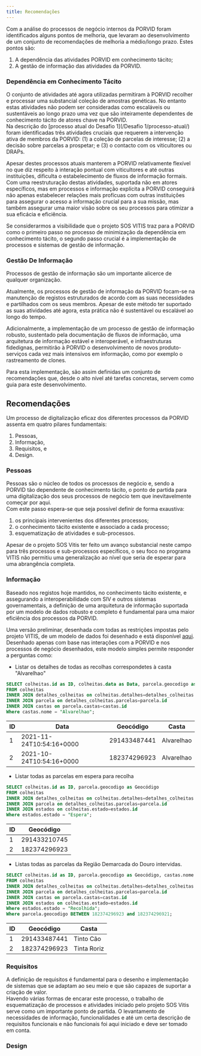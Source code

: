 ```yaml
---
title: Recomendações
---
```


Com a análise do processos de negócio internos da PORVID foram identificados alguns pontos de melhoria, que levaram ao desenvolvimento de um conjunto de recomendações de melhoria a médio/longo prazo. Estes pontos são:

1. A dependência das atividades PORVID em conhecimento tácito;
2. A gestão de informação das atividades da PORVID.

### Dependência em Conhecimento Tácito

O conjunto de atividades até agora utilizadas permitiram à PORVID recolher e processar uma substancial coleção de amostras genéticas. No entanto estas atividades não podem ser consideradas como escaláveis ou sustentáveis ao longo prazo uma vez que são inteiramente dependentes de conhecimento tácito de atores chave na PORVID.  
Na descrição do [processo atual do Desafio 1](/Desafio 1/processo-atual/) foram identificadas três atividades cruciais que requerem a intervenção ativa de membros da PORVID: (1) a coleção de parcelas de interesse; (2) a decisão sobre parcelas a prospetar; e (3) o contacto com os viticultores ou DRAPs.

Apesar destes processos atuais manterem a PORVID relativamente flexível no que diz respeito à interação pontual com viticultores e até outras instituições, dificulta o estabelecimento de fluxos de informação formais. Com uma reestruturação destas atividades, suportada não em atores específicos, mas em processos e informação explícita a PORVID conseguirá não apenas estabelecer relações mais profícuas com outras instituições para assegurar o acesso a informação crucial para a sua missão, mas também assegurar uma maior visão sobre os seu processos para otimizar a sua eficácia e eficiência.

Se considerarmos a visibilidade que o projeto SOS VITIS traz para a PORVID como o primeiro passo no processo de minimização da dependência em conhecimento tácito, o segundo passo crucial é a implementação de processos e sistemas de gestão de informação.

### Gestão De Informação

Processos de gestão de informação são um importante alicerce de qualquer organização. 

Atualmente, os processos de gestão de informação da PORVID focam-se na manutenção de registos estruturados de acordo com as suas necessidades e  partilhados com os seus membros. Apesar de este método ter suportado as suas atividades até agora, esta prática não é sustentável ou escalável ao longo do tempo.

Adicionalmente, a implementação de um processo de gestão de informação robusto, sustentado pela documentação de fluxos de informação, uma arquitetura de informação estável e interoperável, e infraestruturas fidedignas, permitirão à PORVID o desenvolvimento de novos produto-serviços cada vez mais intensivos em informação, como por exemplo o rastreamento de clones.

Para esta implementação, são assim definidas um conjunto de recomendações que, desde o alto nível até tarefas concretas, servem como guia para este desenvolvimento.

## Recomendações

Um processo de digitalização eficaz dos diferentes processos da PORVID assenta em quatro pilares fundamentais:

1. Pessoas,
2. Informação,
3. Requisitos, e
4. Design.

### Pessoas

Pessoas são o núcleo de todos os processos de negócio e, sendo a PORVID tão dependente de conhecimento tácito, o ponto de partida para uma digitalização dos seus processos de negócio tem que inevitavelmente começar por aqui.  
Com este passo espera-se que seja possível definir de forma exaustiva:

1. os principais intervenientes dos diferentes processos;
2. o conhecimento tácito existente e associado a cada processo;
3. esquematização de atividades e sub-processos.

Apesar de o projeto SOS Vitis ter feito um avanço substancial neste campo para três processos e sub-processos específicos, o seu foco no programa VITIS não permitiu uma generalização ao nível que seria de esperar para uma abrangência completa.

### Informação

Baseado nos registos hoje mantidos, no conhecimento tácito existente, e assegurando a interoperabilidade com SIV e outros sistemas governamentais, a definição de uma arquitetura de informação suportada por um modelo de dados robusto e completo é fundamental para uma maior eficiência dos processos da PORVID.  

Uma versão preliminar, desenhada com todas as restrições impostas pelo projeto VITIS, de um modelo de dados foi desenhado e está disponível [aqui](/Recomendacoes/modelo-dados/). Desenhado apenas com base nas interações com a PORVID e nos processos de negócio desenhados, este modelo simples permite responder a perguntas como:

+ Listar os detalhes de todas as recolhas correspondetes à casta "Alvarelhao"

```sql
SELECT colheitas.id as ID, colheitas.data as Data, parcela.geocodigo as Geocódigo, castas.nome as Casta
FROM colheitas
INNER JOIN detalhes_colheitas on colheitas.detalhes=detalhes_colheitas.id
INNER JOIN parcela on detalhes_colheitas.parcelas=parcela.id
INNER JOIN castas on parcela.castas=castas.id
Where castas.nome = "Alvarelhao";
```

| ID | Data                     | Geocódigo    | Casta      |
| -- | ------------------------ | ------------ | ---------- |
| 1  | 2021-11-24T10:54:16+0000 | 291433487441 | Alvarelhao |
| 2  | 2021-10-24T10:54:16+0000 | 182374296923 | Alvarelhao |

+ Listar todas as parcelas em espera para recolha

```sql
SELECT colheitas.id as ID, parcela.geocodigo as Geocódigo
FROM colheitas
INNER JOIN detalhes_colheitas on colheitas.detalhes=detalhes_colheitas.id
INNER JOIN parcela on detalhes_colheitas.parcelas=parcela.id
INNER JOIN estados on colheitas.estado=estados.id
Where estados.estado = "Espera";
```

| ID | Geocódigo    |
| -- | ------------ |
| 1  | 291433210745 |
| 2  | 182374296923 |

+ Listas todas as parcelas da Região Demarcada do Douro intervidas.

```sql
SELECT colheitas.id as ID, parcela.geocodigo as Geocódigo, castas.nome as Casta
FROM colheitas
INNER JOIN detalhes_colheitas on colheitas.detalhes=detalhes_colheitas.id
INNER JOIN parcela on detalhes_colheitas.parcelas=parcela.id
INNER JOIN castas on parcela.castas=castas.id
INNER JOIN estados on colheitas.estado=estados.id
Where estados.estado = "Recolhida";
Where parcela.geocodigo BETWEEN 182374296923 and 182374296921;
```

| ID | Geocódigo    | Casta       |
| -- | ------------ | ----------- |
| 1  | 291433487441 | Tinto Cão   |
| 2  | 182374296923 | Tinta Roriz |
     
### Requisitos

A definição de requisitos é fundamental para o desenho e implementação de sistemas que se adaptam ao seu meio e que são capazes de suportar a criação de valor.  
Havendo várias formas de encarar este processo, o trabalho de esquematização de processos e atividades iniciado pelo projeto SOS Vitis serve como um importante ponto de partida. O levantamento de necessidades de informação, funcionalidades e até um certa descrição de requisitos funcionais e não funcionais foi aqui iniciado e deve ser tomado em conta.

### Design

